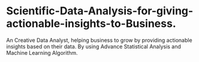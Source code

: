 # Scientific-Data-Analysis-for-giving-actionable-insights-to-Business.
An Creative Data Analyst, helping business to grow by providing actionable insights based on their data. By using Advance Statistical Analysis and Machine Learning Algorithm.
